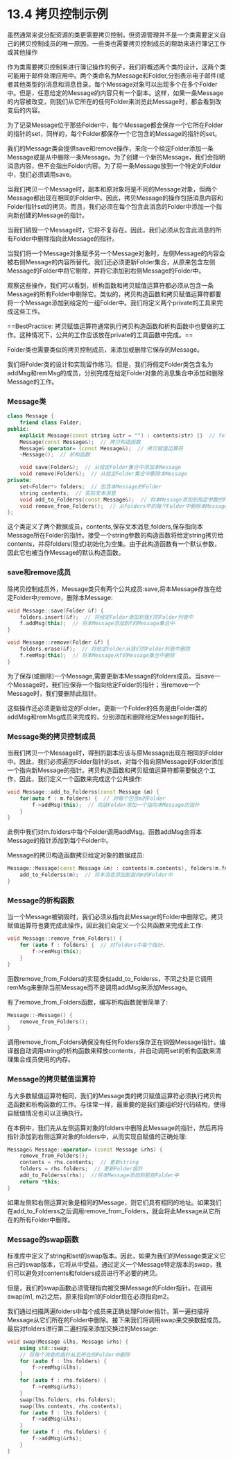 # 13.4 拷贝控制示例
虽然通常来说分配资源的类更需要拷贝控制，但资源管理并不是一个类需要定义自己的拷贝控制成员的唯一原因。一些类也需要拷贝控制成员的帮助来进行簿记工作或其他操作

作为类需要拷贝控制来进行簿记操作的例子，我们将概述两个类的设计，这两个类可能用于邮件处理应用中。两个类命名为Message和Folder,分别表示电子邮件(或者其他类型的)消息和消息目录。每个Message对象可以出现多个在多个Folder中。但是，任意给定的Message的内容只有一个副本。这样，如果一条Message的内容被改变，则我们从它所在的任何Folder来浏览此Message时，都会看到改变后的内容。

为了记录Message位于那些Folder中，每个Message都会保存一个它所在Folder的指针的set，同样的，每个Folder都保存一个它包含的Message的指针的set。

我们的Message类会提供save和remove操作，来向一个给定Folder添加一条Message或是从中删除一条Message。为了创建一个新的Message，我们会指明消息内容，但不会指出Folder内容。为了将一条Message放到一个特定的Folder中，我们必须调用save。

当我们拷贝一个Message时，副本和原对象将是不同的Message对象，但两个Message都出现在相同的Folder中。因此，拷贝Message的操作包括消息内容和Folder指针set的拷贝。而且，我们必须在每个包含此消息的Folder中添加一个指向新创建的Message的指针。

当我们销毁一个Message时，它将不复存在。因此，我们必须从包含此消息的所有Folder中删除指向此Message的指针。

当我们将一个Message对象赋予另一个Message对象时，左侧Message的内容会被右侧Message的内容所替代。我们还必须更新Folder集合，从原来包含左侧Message的Folder中将它剔除，并将它添加到右侧Message的Folder中。

观察这些操作，我们可以看到，析构函数和拷贝赋值运算符都必须从包含一条Message的所有Folder中剔除它。类似的，拷贝构造函数和拷贝赋值运算符都要将一个Message添加到给定的一组Folder中。我们将定义两个private的工具来完成这些工作。

==BestPractice:
拷贝赋值运算符通常执行拷贝构造函数和析构函数中也要做的工作。这种情况下，公共的工作应该放在private的工具函数中完成。==

Folder类也需要类似的拷贝控制成员，来添加或删除它保存的Message。

我们将Folder类的设计和实现留作练习。但是，我们将假定Folder类包含名为addMsg和remMsg的成员，分别完成在给定Folder对象的消息集合中添加和删除Message的工作。

### Message类
```c++
class Message {
    friend class Folder;
public:
    explicit Message(const string &str = "") : contents(str) {}  // folders被隐式初始化为空集合
    Message(const Message&);  // 拷贝构造函数
    Message& operator= (const Message&);  // 拷贝赋值运算符
    ~Message();  // 析构函数

    void save(Folder&);  // 从给定Folder集合中添加本Message
    void remove(Folder&);  // 从给定Folder集合中删除本Message
private:
    set<Folder*> folders;  // 包含本Message的Folder
    string contents;  // 实际文本消息
    void add_to_Folderss(const Message&);  // 将本Message添加到指定参数的Folders中
    void remove_from_Folders();  // 从folders中的每个Folder中删除本Message
};
```

这个类定义了两个数据成员，contents,保存文本消息;folders,保存指向本Message所在Folder的指针。接受一个string参数的构造函数将给定string拷贝给contents，并将folders(隐式)初始化为空集。由于此构造函数有一个默认参数，因此它也被当作Message的默认构造函数。

### save和remove成员
除拷贝控制成员外，Message类只有两个公共成员:save,将本Message存放在给定Folder中;remove，删除本Message:

```c++
void Message::save(Folder &f) {
    folders.insert(&f);  // 将给定Folder添加到我们的Folder列表中
    f.addMsg(this);  // 将本Message添加到f的Message集合中
}

void Message::remove(Folder &f) {
    folders.erase(&f);  // 将给定Folder从我们的Folder列表中删除
    f.remMsg(this);  // 将本Message从f的Message集合中删除
}
```

为了保存(或删除)一个Message,需要更新本Message的folders成员。当save一个Message时，我们应保存一个指向给定Folder的指针；当remove一个Message时，我们要删除此指针。

这些操作还必须更新给定的Folder。更新一个Folder的任务是由Folder类的addMsg和remMsg成员来完成的，分别添加和删除给定Message的指针。

### Message类的拷贝控制成员
当我们拷贝一个Message时，得到的副本应该与原Message出现在相同的Folder中。因此，我们必须遍历Folder指针的set，对每个指向原Message的Folder添加一个指向新Message的指针。拷贝构造函数和拷贝赋值运算符都需要做这个工作，因此，我们定义一个函数来完成这个公共操作:

```c++
void Message::add_to_Folderss(const Message &m) {
    for(auto f : m.folders) {  // 对每个包含m的Folder
        f->addMsg(this);  // 向该Folder添加一个指向本Message的指针
    }
}
```

此例中我们对m.folders中每个Folder调用addMsg。函数addMsg会将本Message的指针添加到每个Folder中。

Message的拷贝构造函数拷贝给定对象的数据成员:

```c++
Message::Message(const Message &m) : contents(m.contents), folders(m.folders) {
    add_to_Folderss(m);  // 将本消息添加到指向m的Folder中
}
```

### Message的析构函数
当一个Message被销毁时，我们必须从指向此Message的Folder中删除它。拷贝赋值运算符也要完成此操作，因此我们会定义一个公共函数来完成此工作:

```c++
void Message::remove_from_Folders() {
    for (auto f : folders) {  // 对folders中每个指针、
        f->remMsg(this);
    }
}
```

函数remove_from_Folders的实现类似add_to_Folderss，不同之处是它调用remMsg来删除当前Message而不是调用addMsg来添加Message。

有了remove_from_Folders函数，编写析构函数就很简单了:

```c++
Message::~Message() {
    remove_from_Folders();
}
```

调用remove_from_Folders确保没有任何Folders保存正在销毁Message指针。编译器自动调用string的析构函数来释放contents，并自动调用set的析构函数来清理集合成员使用的内存。

### Message的拷贝赋值运算符
与大多数赋值运算符相同，我们的Message类的拷贝赋值运算符必须执行拷贝构造函数和析构函数的工作。与往常一样，最重要的是我们要组织好代码结构，使得自赋值情况也可以正确执行。

在本例中，我们先从左侧运算对象的folders中删除此Message的指针，然后再将指针添加到右侧运算对象的folders中，从而实现自赋值的正确处理:

```c++
Message& Message::operator= (const Message &rhs) {
    remove_from_Folders();
    contents = rhs.contents;  // 更新string
    folders = rhs.folders;  // 更新Folder指针
    add_to_Folderss(rhs);  //将本Message添加到那些Folder中
    return *this;
}
```

如果左侧和右侧运算对象是相同的Message，则它们具有相同的地址。如果我们在add_to_Folderss之后调用remove_from_Folders，就会将此Message从它所在的所有Folder中删除。

###  Message的swap函数
标准库中定义了string和set的swap版本。因此，如果为我们的Message类定义它自己的swap版本，它将从中受益。通过定义一个Message特定版本的swap，我们可以避免对contents和folders成员进行不必要的拷贝。

但是，我们的swap函数必须管理指向被交换Message的Folder指针。在调用swap(m1, m2)之后，原来指向m1的Folder现在必须指向m2。

我们通过扫描两遍folders中每个成员来正确处理Folder指针。第一遍扫描将Message从它们所在的Folder中删除。接下来我们将调用swap来交换数据成员。最后对folders进行第二遍扫描来添加交换过的Message:

```c++
void swap(Message &lhs, Message &rhs) {
    using std::swap;
    // 将每个消息的指针从它所在的Folder中删除
    for (auto f : lhs.folders) {
        f->remMsg(&lhs);
    }
    for (auto f : rhs.folders) {
        f->remMsg(&rhs);
    }
    swap(lhs.folders, rhs.folders);
    swap(lhs.contents, rhs.contents);
    for (auto f : lhs.folders) {
        f->addMsg(&lhs);
    }
    for (auto f : rhs.folders) {
        f->addMsg(&rhs);
    }
}
```
